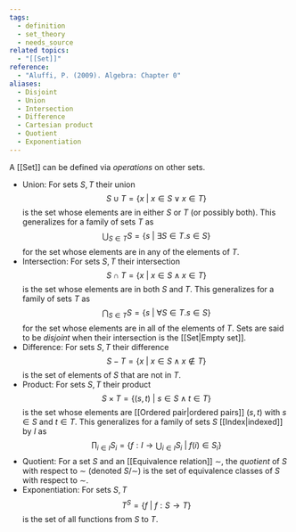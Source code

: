 ```yaml
---
tags:
  - definition
  - set_theory
  - needs_source
related topics:
  - "[[Set]]"
reference:
  - "Aluffi, P. (2009). Algebra: Chapter 0"
aliases:
  - Disjoint
  - Union
  - Intersection
  - Difference
  - Cartesian product
  - Quotient
  - Exponentiation
---
```

A [[Set]] can be defined via _operations_ on other sets. 
- Union:
	For sets $S,T$ their union$$
		S\cup T=\{x\ |\ x\in S \lor x\in T\}
	$$is the set whose elements are in either $S$ or $T$ (or possibly both). This generalizes for a family of sets $T$ as$$
		\bigcup_{S\in T} S = \{s\ |\ \exists S\in T.s\in S\}
	$$for the set whose elements are in any of the elements of $T$.
- Intersection:
	For sets $S,T$ their intersection$$
		S\cap T = \{x\ |\ x\in S \land x\in T\}
	$$is the set whose elements are in both $S$ and $T$. This generalizes for a family of sets $T$ as$$
		\bigcap_{S\in T} S=\{s\ |\ \forall S\in T. s\in S\}
	$$for the set whose elements are in all of the elements of $T$. Sets are said to be _disjoint_ when their intersection is the [[Set|Empty set]].
- Difference:
	For sets $S,T$ their difference$$
		S-T = \{x\ |\ x\in S \land x\notin T\}
	$$is the set of elements of $S$ that are not in $T$.
- Product:
	For sets $S,T$ their product$$
		S\times T = \{(s,t)\ |\ s\in S \land t\in T\}
	$$is the set whose elements are [[Ordered pair|ordered pairs]] $(s,t)$ with $s\in S$ and $t\in T$. This generalizes for a family of sets $S$ [[Index|indexed]] by $I$ as$$
		\prod_{i\in I} S_i = \left.\left\{ f:I\to\bigcup_{i\in I}S_i\ \right|\ f(i)\in S_i\right\}
	$$
- Quotient:
	For a set $S$ and an [[Equivalence relation]] $\sim$, the _quotient_ of $S$ with respect to $\sim$ (denoted $S/\sim$) is the set of equivalence classes of $S$ with respect to $\sim$.
- Exponentiation:
	For sets $S,T$$$
		T^S = \{f\ |\ f: S\to T\}
	$$is the set of all functions from $S$ to $T$.